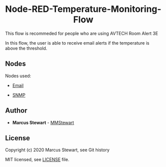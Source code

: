 <h1 align=center> Node-RED-Temperature-Monitoring-Flow </h1>

This flow is recommeded for people who are using AVTECH Room Alert 3E

In this flow, the user is able to receive email alerts if the temperature is above the threshold.

## Nodes

Nodes used:

* [Email](https://flows.nodered.org/node/node-red-node-email)

* [SNMP](https://flows.nodered.org/node/node-red-node-snmp)

## Author

* **Marcus Stewart** - [MMStewart](https://github.com/mmstewart)

## License

Copyright (c) 2020<!--- -(Future Years) --> Marcus Stewart, see Git history

MIT licensed, see [LICENSE](LICENSE) file.

